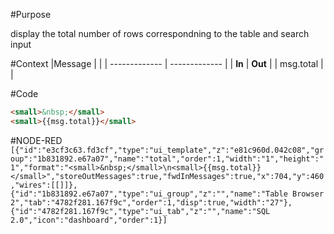 #Purpose

display the total number of rows correspondning to the table and search input

#Context
|Message		    |				        |
| ------------- | ------------- |
| **In**		    | **Out**		    |
|	msg.total	    |             	|

#Code
```html
<small>&nbsp;</small>
<small>{{msg.total}}</small>
```

#NODE-RED
`
[{"id":"e3cf3c63.fd3cf","type":"ui_template","z":"e81c960d.042c08","group":"1b831892.e67a07","name":"total","order":1,"width":"1","height":"1","format":"<small>&nbsp;</small>\n<small>{{msg.total}}</small>","storeOutMessages":true,"fwdInMessages":true,"x":704,"y":460,"wires":[[]]},{"id":"1b831892.e67a07","type":"ui_group","z":"","name":"Table Browser 2","tab":"4782f281.167f9c","order":1,"disp":true,"width":"27"},{"id":"4782f281.167f9c","type":"ui_tab","z":"","name":"SQL 2.0","icon":"dashboard","order":1}]
`
